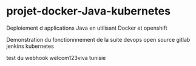 # projet-docker-Java-kubernetes
Deploiement d applications Java en utilisant Docker et openshift

Demonstration du fonctionnnement de la suite devops open source gitlab jenkins kubernetes

test du webhook
welcom123viva tunisie
